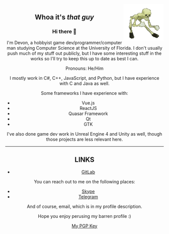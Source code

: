 <span align="center">
  <img src="https://raw.githubusercontent.com/deevonstutter/deevonstutter/master/629460346993901578.gif"
       align="right">
<h2> Whoa it's <em>that guy</em> </h2>
  
  <h3> Hi there 👋</h3>

I'm Devon, a hobbyist game dev/programmer/computer man studying Computer Science at the University of Florida.
I don't usually push much of my stuff out publicly, but I have some interesting stuff in the works so I'll try to keep this
up to date as best I can.

Pronouns: He/Him 

I mostly work in C#, C++, JavaScript, and Python, but I have experience with C and Java as well.

Some frameworks I have experience with:
- Vue.js
- ReactJS
- Quasar Framework
- Qt
- GTK

I've also done game dev work in Unreal Engine 4 and Unity as well, though those projects are less relevant here.

<hr>

## LINKS

- <a href="https://gitlab.com/deevonstutter">GitLab</a>

You can reach out to me on the following places:
  - <a href="https://join.skype.com/invite/ts8iPg9Elvs8">Skype</a>
- <a href="https://t.me/deevonstutter">Telegram</a>

And of course, email, which is in my profile description.

Hope you enjoy perusing my barren profile :)

<a href="https://raw.githubusercontent.com/deevonstutter/deevonstutter/master/F292BCFDBC8C87D4B4E24220285E007E82A5CE8C.asc">My PGP Key</a>
</span>
<!--
**deevonstutter/deevonstutter** is a ✨ _special_ ✨ repository because its `README.md` (this file) appears on your GitHub profile.

Here are some ideas to get you started:

- 🔭 I’m currently working on ...
- 🌱 I’m currently learning ...
- 👯 I’m looking to collaborate on ...
- 🤔 I’m looking for help with ...
- 💬 Ask me about ...
- 📫 How to reach me: ...
- 😄 Pronouns: ...
- ⚡ Fun fact: ...
-->
